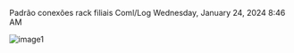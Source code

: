 Padrão conexões rack filiais Coml/Log
Wednesday, January 24, 2024
8:46 AM

![image1](../../../../_resources/image1-2.png)

